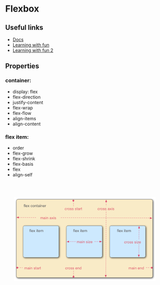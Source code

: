# Flexbox

## Useful links
* [Docs](https://css-tricks.com/snippets/css/a-guide-to-flexbox/)
* [Learning with fun](http://flexboxfroggy.com/)
* [Learning with fun 2](http://www.flexboxdefense.com/)

## Properties
### container:
* display: flex
* flex-direction
* justify-content
* flex-wrap
* flex-flow
* align-items
* align-content

### flex item:
* order
* flex-grow
* flex-shrink
* flex-basis
* flex
* align-self
<br/>
<br/>
<p align="center">
  <img width="450" src="img/flex.png" alt="Flexbox">
</p>
